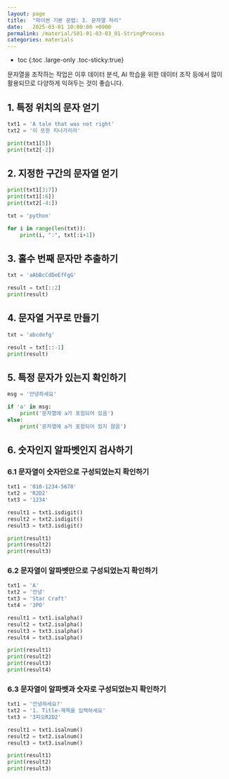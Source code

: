 ```yaml
---
layout: page
title:  "파이썬 기본 문법: 3. 문자열 처리"
date:   2025-03-01 10:00:00 +0900
permalink: /material/S01-01-03-03_01-StringProcess
categories: materials
---
```

* toc
{:toc .large-only .toc-sticky:true}

문자열을 조작하는 작업은 이후 데이터 분석, AI 학습을 위한 데이터 조작 등에서 많이 활용되므로 다양하게 익혀두는 것이 좋습니다.

## 1. 특정 위치의 문자 얻기

```python
txt1 = 'A tale that was not right'
txt2 = '이 또한 지나가리라'
```

```python
print(txt1[5])
print(txt2[-2])
```

## 2. 지정한 구간의 문자열 얻기

```python
print(txt1[3:7])
print(txt1[:6])
print(txt2[-4:])
```

```python
txt = 'python'

for i in range(len(txt)):
    print(i, ":", txt[:i+1])
```

## 3. 홀수 번째 문자만 추출하기

```python
txt = 'aAbBcCdDeEfFgG'

result = txt[::2]
print(result)
```

## 4. 문자열 거꾸로 만들기

```python
txt = 'abcdefg'

result = txt[::-1]
print(result)
```

## 5. 특정 문자가 있는지 확인하기

```python
msg = '안녕하세요'

if 'a' in msg:
    print('문자열에 a가 포험되어 있음')
else:
    print('문자열에 a가 포함되어 있지 않음')
```

## 6. 숫자인지 알파벳인지 검사하기

### 6.1 문자열이 숫자만으로 구성되었는지 확인하기

```python
txt1 = '010-1234-5678'
txt2 = 'R2D2'
txt3 = '1234'

result1 = txt1.isdigit()
result2 = txt2.isdigit()
result3 = txt3.isdigit()

print(result1)
print(result2)
print(result3)
```

### 6.2 문자열이 알파벳만으로 구성되었는지 확인하기

```python
txt1 = 'A'
txt2 = '안녕'
txt3 = 'Star Craft'
txt4 = '3PO'

result1 = txt1.isalpha()
result2 = txt2.isalpha()
result3 = txt3.isalpha()
result4 = txt3.isalpha()

print(result1)
print(result2)
print(result3)
print(result4)
```

### 6.3 문자열이 알파벳과 숫자로 구성되었는지 확인하기

```python
txt1 = '안녕하세요?'
txt2 = '1. Title-제목을 입력하세요'
txt3 = '3피오R2D2'

result1 = txt1.isalnum()
result2 = txt2.isalnum()
result3 = txt3.isalnum()

print(result1)
print(result2)
print(result3)
```
